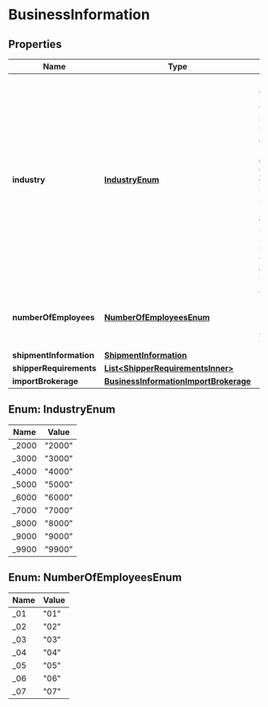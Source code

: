 

# BusinessInformation


## Properties

| Name | Type | Description | Notes |
|------------ | ------------- | ------------- | -------------|
|**industry** | [**IndustryEnum**](#IndustryEnum) | 2000 &#x3D; Automotive 3000 &#x3D; High Tech 4000 &#x3D; Industrial Manufacturing &amp; Distribution 5000 &#x3D; Retail and Consumer Goods 6000 &#x3D; Professional Services 7000 &#x3D; Consumer Services 8000 &#x3D; Healthcare 9000 &#x3D; Government 9900 &#x3D; Other |  [optional] |
|**numberOfEmployees** | [**NumberOfEmployeesEnum**](#NumberOfEmployeesEnum) | 01 &#x3D; 1 02 &#x3D; 2-5 03 &#x3D; 6-10 04 &#x3D; 11-19 05 &#x3D; 20-49 06 &#x3D; 50-99 07 &#x3D; 100+ |  [optional] |
|**shipmentInformation** | [**ShipmentInformation**](ShipmentInformation.md) |  |  [optional] |
|**shipperRequirements** | [**List&lt;ShipperRequirementsInner&gt;**](ShipperRequirementsInner.md) |  |  [optional] |
|**importBrokerage** | [**BusinessInformationImportBrokerage**](BusinessInformationImportBrokerage.md) |  |  [optional] |



## Enum: IndustryEnum

| Name | Value |
|---- | -----|
| _2000 | &quot;2000&quot; |
| _3000 | &quot;3000&quot; |
| _4000 | &quot;4000&quot; |
| _5000 | &quot;5000&quot; |
| _6000 | &quot;6000&quot; |
| _7000 | &quot;7000&quot; |
| _8000 | &quot;8000&quot; |
| _9000 | &quot;9000&quot; |
| _9900 | &quot;9900&quot; |



## Enum: NumberOfEmployeesEnum

| Name | Value |
|---- | -----|
| _01 | &quot;01&quot; |
| _02 | &quot;02&quot; |
| _03 | &quot;03&quot; |
| _04 | &quot;04&quot; |
| _05 | &quot;05&quot; |
| _06 | &quot;06&quot; |
| _07 | &quot;07&quot; |



